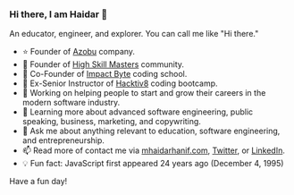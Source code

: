 ### Hi there, I am Haidar 🤠

An educator, engineer, and explorer. You can call me like "Hi there."

- ⭐️ Founder of [Azobu](https://github.com/azobu) company.
- 💫 Founder of [High Skill Masters](https://github.com/highskillmasters) community.
- 🐲 Co-Founder of [Impact Byte](https://github.com/impactbyte/welcome) coding school.
- 🦊 Ex-Senior Instructor of [Hacktiv8](https://github.com/hacktiv8/phase-0-activities/graphs/contributors?from=2016-07-10&to=2020-07-09&type=a) coding bootcamp.
- 🔭 Working on helping people to start and grow their careers in the modern software industry.
- 🌱 Learning more about advanced software engineering, public speaking, business, marketing, and copywriting. 
- 💬 Ask me about anything relevant to education, software engineering, and entrepreneurship.
- 📫 Read more of contact me via [mhaidarhanif.com](https://haidar.dev/com), [Twitter](https://haidar.dev/twitter), or [LinkedIn](https://haidar.dev/linkedin).
- 💡 Fun fact: JavaScript first appeared 24 years ago (December 4, 1995)

Have a fun day!
